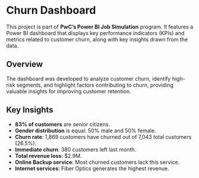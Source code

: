 # Churn Dashboard

This project is part of **PwC’s Power BI Job Simulation** program. It features a Power BI dashboard that displays key performance indicators (KPIs) and metrics related to customer churn, along with key insights drawn from the data.

## Overview

The dashboard was developed to analyze customer churn, identify high-risk segments, and highlight factors contributing to churn, providing valuable insights for improving customer retention.

## Key Insights

- **83% of customers** are senior citizens.
- **Gender distribution** is equal: 50% male and 50% female.
- **Churn rate**: 1,869 customers have churned out of 7,043 total customers (26.5%).
- **Immediate churn**: 380 customers left last month.
- **Total revenue loss**: $2.9M.
- **Online Backup service**: Most churned customers lack this service.
- **Internet services**: Fiber Optics generates the highest revenue.
